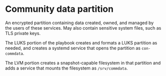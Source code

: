 # Community data partition

An encrypted partition containing data created, owned, and managed by
the users of these services. May also contain sensitive system files,
such as TLS private keys.

The LUKS portion of the playbook creates and formats a LUKS partition
as needed, and creates a systemd service that opens the partition as
`con-commdata`.

The LVM portion creates a
snapshot-capable filesystem in that partition and adds a service that
mounts the filesystem as `/srv/commdata`.
